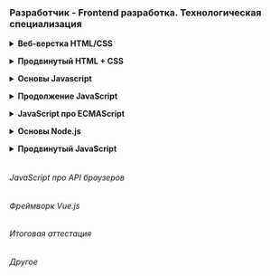 ### Разработчик - Frontend разработка. Технологическая специализация

<details class="block" data-block="Веб-верстка HTML/CSS">
<summary>Веб-верстка HTML/CSS</summary>

- [Figma/Дизайн](https://www.figma.com/file/TQaPa1gzsX6Qb4Gqj4fve7/Shop-(Copy)?node-id=0%3A1&mode=dev)

<details class="desc" data-number="1"><summary>Урок 1. Лекция. Введение и Основы HTML</summary>

- [Работа](html_css/lesson_1)
  - Что такое HTML и CSS.
  - Как работает интернет.
  - Устройство сайта.
  - Виды сайтов.
  - Основные протоколы.
  - Процесс разработки сайта.
  - Структура HTML-документа.
  - Виды тегов.
  - Спецсимволы.
  - Списки.
  - Гиперссылки.
  - Изображения.
  - Формы и их элементы.

</details>
<details class="desc" data-number="2"><summary>Урок 2. Семинар. Введение и Основы HTML</summary>

- [Работа](html_css/lesson_2)
  - Скачать и настроить редактор кода, если этого не сделали на семинаре.
    1. Создать пустую папку, придумать название.
    2. Создать первую html страницу (index.html).
    3. Добавить структуру html документа.
    4. Добавить меню сайта (Меню сайта должно быть на каждой странице, оно должно быть одинаковым): ###### a. Главная ###### b. Каталог ###### c. Контакты
    5. Создать заголовок h1 с текстом “Главная страница”.
    6. Добавить параграф p с произвольным текстом (lorem) (используем расширение emmet уже установленное в vsc, для этого вводим lorem и нажимаем клавишу tab).
    7. Создать подзаголовок h2 с текстом “Добро пожаловать на сайт”.
    8. Добавить три параграф p с произвольным текстом (lorem).
    9. Рядом с файлом index.html создать папку catalog.
    10. Внутри папки catalog создать файл catalog.html.
    11. На странице “каталог” добавить структуру html-документа.
    12. Добавить меню сайта (такое же как на главной странице).
    13. Добавить Заголовок h1 с текстом “Каталог”.
    14. Создать параграф p с произвольным текстом из 150 слов для этого вводим “lorem150” и нажимаем tab.
    15. Сделать переходы с главной страницы на страницу каталог, при нажатии на меню сайта и переход со страницы каталог на главную страницу.
    16. Создать папку img и разместить ее рядом с index.html.
    17. Добавить в папку img произвольные фотографии товаров, по вашей тематике можно [выбрать любое фото](https://www.freepik.com/search?format=search&orientation=portrait&query=products)
    18. На странице “Каталог” после заголовка h1 и параграфа p добавить ###### a. Изображение товара ###### b. Название товара ###### c. Описание товара
    19. Добавить 3 таких товара на страницу каталога (не следует добавлять более 3-х товаров)

</details>
<details class="desc" data-number="3"><summary>Урок 3. Лекция. Основы CSS</summary>

- [Работа](html_css/lesson_3)
  - На данном уроке мы узнаем основы css и как подключаются стили к проекту.
  - Какие осноные свойства стилей бывают.
  - Посмотрим на практике, как можно добавить стили к проекту.
  - Какие способы объявления css возможны и какой лучше выбрать.

</details>
<details class="desc" data-number="4"><summary>Урок 4. Семинар. Основы CSS</summary>

- [Работа](html_css/lesson_4)
  1. Открыть Домашнюю работу из урока 1.
  2. Создать файл стилей style.css
  3. Подключить ко всем страницам
  4. Задать стиль a { text-decoration: none; }
  5. Проверить работу стилей на всех страницах.
  6. Разделить экран на 2 части, сделать так чтобы файл стилей располагался справа, а все html-файлы были слева.
  7. Для всех ссылок меню задать класс (придумать логичное название класса)
  8. color: cornflowerblue;
  9. font-size: 16px;
  10. line-height: 20px;
  11. Проверить отображения стилей на всех страницах проекта.
  12. Для всех заголовков h1 на сайте задать класс и к нему стиль
  13. color: #222222;
  14. font-size: 28px;
  15. line-height: 36px;
  16. font-weight: bold;
  17. Для всех параграфов в проекте задать класс.
  18. К данному классу задать стили:
  19. font-style: normal;
  20. font-weight: 300;
  21. font-size: 18px;
  22. line-height: 30px;
  23. color: #7D7987;
  24. Для заголовков h2 задать класс.
  25. К данному классу указать стиль:
  26. color: coral;
  27. font-style: normal;
  28. font-weight: 700;
  29. font-size: 36px;
  30. line-height: 80px;

</details>
<details class="desc" data-number="5"><summary>Урок 5. Лекция. Работа с макетом и cоздание блочной структуры</summary>

- [Работа](html_css/lesson_5)
  - Что такое макет.
  - Визуальная вёрстка.
  - Как работать с макетом в формате Figma.
  - Особенности строчных и блочных элементов.
  - Формирование блочной модели

</details>
<details class="desc" data-number="6"><summary>Урок 6. Семинар. Работа с макетом и cоздание блочной структуры</summary>

- [Работа](html_css/lesson_6)
  1. Открыть [макет сайта](https://www.figma.com/file/mnLY69cYE5cqWM5w6n5hXx/Seo-%26-Digital-Marketing-Landing-Page?node-id=23%3A2)
  2. Необходимо представить разбиение часть на блоки (Для тех учеников, которые умеют работать с Figma, разбить представленную на скриншоте часть на блоки, как в семинаре).
  3. Создать новую папку.
  4. Создать файл index.html.
  5. В соответствии с макетом необходимо:
  6. Добавить все блоки по сайту
  7. Добавить все наполнение блоков (html контент)
  8. Все заголовки, параграфы кнопки и изображения Позиционирование задавать не нужно
  9. Создать файл стилей style.css:
     1. Подключить стили к index.html.
     2. Добавить обнуление стилей.
     3. Добавить все необходимые отступы margin, padding.
  10. Все домашние задания являются повторением того что делается на семинаре, поэтому перед выполнением обязательно посмотрите семинар.

</details>
<details class="desc" data-number="7"><summary>Урок 7. Лекция. Основы позиционирования</summary>

- [Работа](html_css/lesson_7)
  - Свойство display.
  - Flexbox и Grid layout.
  - Позиционирование блоков.

</details>
<details class="desc" data-number="8"><summary>Урок 8. Семинар. Основы позиционирования (вебинар)</summary>

- [Работа](html_css/lesson_8)
  - Мы продолжаем работать с [проектом из прошлого урока](https://www.figma.com/file/mnLY69cYE5cqWM5w6n5hXx/Seo-%26-Digital-Marketing-Landing-Page?node-id=186%3A2)
  - В данном домашнем задании мы будем добавлять стилистику и позиционирование для верхнего блока сайта
    1. Для всех html-элементов из прошлого урока, вам необходимо задать стили в соответствии с макетом.
    2. Расставить все элементы в соответствии с макетом.
  - Дополнение
    - [макет](https://www.figma.com/file/3jcBxpXXVlwvD3bY16lbLW/Landing_Page-(Copy)-(Copy)?node-id=0%3A1&mode=dev)
    - https://caniuse.com/
    - [тренажер по флексам](https://flexboxfroggy.com/#ru)

</details>
<details class="desc" data-number="9"><summary>Урок 9. Семинар. Основы позиционирования</summary>

- [Работа](html_css/lesson_9)
  - [Ссылка на макет сайта](https://www.figma.com/file/wBdyeMhgGCn3fKThaQ1yXG/Landing_Page?node-id=0%3A1&t=VmfV9kM3prmCVbMe-0)
  - Тем, кто не был на семинаре, необходимо [пройти игру](http://flexboxfroggy.com/#ru)
  - Мы продолжаем работать с [проектом из прошлого урока](https://www.figma.com/file/mnLY69cYE5cqWM5w6n5hXx/Seo-%26-Digital-Marketing-Landing-Page?node-id=186%3A47)
  - В данном домашнем задании мы будем добавлять стилистику и позиционирование для следующего блока сайта 
    1. Добавить весь контент из макета.
    2. Ко всем элементам контента добавить классы.
    3. Добавить стили для всего контента сайта.
    4. Расставить элементы в соответствии с макетом.

</details>
<details class="desc" data-number="10"><summary>Урок 10. Лекция. Основы создания адаптивного сайта</summary>

- Адаптивный сайт.
- Эмуляция мобильных устройств в браузере.
- Новые параметры ширины и высоты.
- Единицы измерения ширины и высоты устройства.
- Медиа-запросы

</details>
<details class="desc" data-number="11"><summary>Урок 11. Семинар. Основы создания адаптивного сайта</summary>

- [Работа](html_css/lesson_11)
  - Мы приступаем к созданию [нового адаптивного проекта](https://www.figma.com/file/mnLY69cYE5cqWM5w6n5hXx/Seo-%26-Digital-Marketing-Landing-Page?node-id=188%3A2)
  - Мы уже отлично умеем работать с макетом, в этом и есть основная задача верстальщика
    1. Создать новую папку, в ней сделать заготовку:
       - index.html
       - style.css
       - img
    2. Полностью реализовать вёрстку проекта:
       - Добавить весь контент из макета.
       - Ко всем элементам контента добавить классы.
       - Добавить стили для всего контента сайта.
       - Расставить элементы в соответствии с макетом.
       - Адаптив создавать не нужно.

</details>
<details class="desc" data-number="12"><summary>Урок 12. Семинар. Основы создания адаптивного сайта (вебинар)</summary>

- [Работа](html_css/lesson_12)
  - [Макет](https://www.figma.com/file/mnLY69cYE5cqWM5w6n5hXx/Seo-%26-Digital-Marketing-Landing-Page?node-id=188%3A673)
  - В данном уроке мы переходим к созданию планшетной версии проекта. 
    1. Создать медиа запрос, чтобы наш проект отлично смотрелся на разрешениях экрана 768-1024.
    2. Создать планшетную версию проекта.
    3. Мобильную версию сайта создавать не нужно.
  - Дополнение
    - [developer.mozilla.org](https://developer.mozilla.org/en-US/docs/Web/HTML/Viewport_meta_tag)
    - [developer.mozilla.org](https://developer.mozilla.org/en-US/docs/Web/CSS/aspect-ratio)
    - делаем дз по [этому макету](https://www.figma.com/file/3jcBxpXXVlwvD3bY16lbLW/Landing_Page-(Copy)-(Copy)?mode=dev) (делаем респонсив и планшетную и мобильную версию)
    - Пример с урока в архиве "адаптив"

</details>
<details class="desc" data-number="13"><summary>Урок 13. Лекция. Структура HTML5 и методология БЭМ</summary>

- Новые семантические элементы.
- Модерация стандартной html формы.
- Добавление аудио и видео на страницу

</details>
<details class="desc" data-number="14"><summary>Урок 14. Семинар. Структура HTML5 и методология БЭМ</summary>

- [Работа](html_css/lesson_14)
  - [Макет](https://www.figma.com/file/mnLY69cYE5cqWM5w6n5hXx/Seo-%26-Digital-Marketing-Landing-Page?node-id=189%3A839)
  - В данном уроке мы переходим к созданию мобильной версии проекта
    1. Создать медиа запрос, чтобы наш проект отлично смотрелся на разрешениях экрана 320-767.
    2. Создать мобильную версию проекта

</details>
<details class="desc" data-number="15"><summary>Урок 15. Лекция. Новые возможности CSS3. Добавление анимации</summary>

- Псевдоклассы и псевдоэлементы.
- Работа с svg.
- Эффекты перехода.
- Эффекты трансформации.
- Эффекты анимации.

</details>
<details class="desc" data-number="16"><summary>Урок 16. Семинар. Новые возможности CSS3. Добавление анимации</summary>

- [Работа](html_css/lesson_16)
  - [Макет](https://www.figma.com/file/mnLY69cYE5cqWM5w6n5hXx/Seo-%26-Digital-Marketing-Landing-Page?node-id=190%3A1194)
  - На данном уроке нам необходимо доделать подвал, главной страницы интернет-магазина.
  - Продолжаем работу с проектом из прошлого урока:
    - Добавляем весь контент подвала сайта.
    - Создаём планшетную версию проекта.
    - Создаем мобильную версию проекта.
    - Добавляем эффекты наведения.

</details>
<details class="desc" data-number="17"><summary>Урок 17. Лекция. Проверка сайта на ошибки и вспомогательные инструменты</summary>

- Знакомство с Bootstrap.
- Проверка сайта на ошибки.
- Инструменты разработчика.
- Итоги курса.

</details>
<details class="desc" data-number="18"><summary>Урок 18. Семинар. Проверка сайта на ошибки и вспомогательные инструменты (вебинар)</summary>

- [Работа](html_css/lesson_18)
  - [презентация](https://docs.google.com/presentation/d/1VotHtd90Cfy5tcp21gb-JenyGcGJM_e0GBP3NYcf2Vo/edit?usp=sharing)
  - [Макет](https://www.figma.com/file/mnLY69cYE5cqWM5w6n5hXx/Seo-%26-Digital-Marketing-Landing-Page?node-id=190%3A1194)
    1. Доделать, если что-то не получилось реализовать на прошлом уроке.
    2. Проверить сайт на ошибки.
    3. *Разместить сайт в сети интернет.

</details>

</details>
<details class="block" data-block="Продвинутый HTML + CSS">
<summary>Продвинутый HTML + CSS</summary>

<details class="desc" data-number="1"><summary>Урок 1. Препроцессы</summary>

- Лекция
  - Что такое препроцессоры
  - Установка препроцессора
  - Sass
  - Less
  - Заключение
- [Семинар](advanced_html_css/lesson_1)
  1. В предыдущем курсе вам удалось реализовать [главную страницу интернет-магазина](https://www.figma.com/file/mnLY69cYE5cqWM5w6n5hXx/Seo-%26-Digital-Marketing-Landing-Page?node-id=190%3A1194&t=PG5XehZ5WIPwjyRd-0). Вам необходимо открыть данный проект
  2. Устанавливаем 3 расширения (Если вы этого не сделали на семинаре) a. Live Sass Compiler b. Sass c. Live Server
  3. Перевести все стили из css в SCSS
  4. Приступаем к созданию [страницы каталога](https://www.figma.com/file/TQaPa1gzsX6Qb4Gqj4fve7/Shop-(Copy)?node-id=68%3A2&t=IEptoEJXyB6cOyek-0)
  5. Не забываем, что у вас уже готова шапка сайта и подвал страницы, плюс у вас уже есть блок из 3х товаров, осталось добавить изображение и под ним описание
  6. Адаптив создавать не нужно, только десктопную версию

</details>
<details class="desc" data-number="2"><summary>Урок 2. Новые возможности HTML5</summary>

- Лекция
  - Новые возможности html5/css3
  - details
  - Бургер меню на чистом html5/css3
- [Семинар](advanced_html_css/lesson_2)
  1. Вам необходимо создать [страницу каталога](https://www.figma.com/file/TQaPa1gzsX6Qb4Gqj4fve7/Shop-(Copy)?node-id=52%3A0&t=IEptoEJXyB6cOyek-0)
  2. Обязательно использовать препроцессоры
  3. Не забыть добавить выпадающие блоки сортировки
  4. У вас уже есть созданные шапка и подвал сайта, данные элементы должны быть переиспользованы с главной страницы интернет-магазина
  5. Адаптив создавать не нужно, только десктопную версию

</details>
<details class="desc" data-number="3"><summary>Урок 3. Новые возможности CSS3</summary>

- Лекция
  - Подключение сторонних шрифтов
  - Добавление теней к тексту
  - CSS3 Рамки
- [Семинар](advanced_html_css/lesson_3)
  1. Создать [страницу корзины](https://www.figma.com/file/TQaPa1gzsX6Qb4Gqj4fve7/Shop-(Copy)?node-id=73%3A140&t=IEptoEJXyB6cOyek-0)
  2. Использовать препроцессоры
  3. Добавить эффекты наведения, на все кнопки и ссылки на сайте
  4. Добавить плавность перехода, при наведении на элементы
  5. Адаптив создавать не нужно, только десктопную версию

</details>
<details class="desc" data-number="4"><summary>Урок 4. Методология БЭМ</summary>

- Лекция
  - Введение
  - Минусы стандартного именования классов
  - Плюсы использования методологии
- [Семинар](advanced_html_css/lesson_4)
  1. Создать [страницу регистрации](https://www.figma.com/file/TQaPa1gzsX6Qb4Gqj4fve7/Shop-(Copy)?node-id=110%3A162&t=IEptoEJXyB6cOyek-0)
  2. Использовать препроцессоры
  3. Добавлять эффекты наведения на все кнопки и ссылки
  4. Добавлять плавность перехода при наведении на элементы
  5. Адаптив создавать не нужно, только десктопную версию

</details>
<details class="desc" data-number="5"><summary>Урок 5. Адаптивная вёрстка</summary>

- Лекция
  - Введение
  - Новые единицы измерения vh, vw
  - Адаптивные единицы для текста em, rem
  - Новые адаптивные возможности flexbox
  - Новые адаптивные возможности grid layout
- [Семинар](advanced_html_css/lesson_5)
  1. Создать планшетную версию для всех 5 страниц интернет-магазина
  2. Проверить работу сайта на разрешении 768px
  3. Проверить работу сайта на разрешении 1024 px

</details>
<details class="desc" data-number="6"><summary>Урок 6. Продвинутая работа с анимацией, создаем игру на HTML/CSS</summary>

- Лекция
  - Введение
  - Счетчик кликов, на чистом html/css
  - Добавляем внешний вид проекта
  - Добавление Анимации
  - Выводы
- [Семинар](advanced_html_css/lesson_6)
  1. Создать мобильную версию для всех 5 страниц интернет-магазина
  2. Проверить работу сайта на разрешении 375px
  3. Проверить работу сайта на разрешении 425px
  4. Проверить сайта на валидность

</details>

</details>
<details class="block" data-block="Основы Javascript">
<summary>Основы Javascript</summary>

<details class="desc" data-number="1"><summary>Урок 1. Лекция. Знакомство с JavaScript</summary>

- Лекция
  - Знакомство с JavaScript(JS)
  - Стандарты JavaScript
  - Переменные и область видимости
  - Узнаем, какие типы данных есть в JS.

</details>
<details class="desc" data-number="2"><summary>Урок 2. Семинар. Знакомство с JavaScript</summary>

- [Семинар](javascript/lesson_2)
  - [Д/З](https://disk.yandex.ru/d/hLkt0fSwXhShmA)
  - [Семинар](https://github.com/Maks-Shashkov/JS_practick_GB)

</details>
<details class="desc" data-number="3"><summary>Урок 3. Лекция. Основы JavaScript</summary>

- Лекция
  - Работа с операторами
  - Операторы сравнения
  - Преобразования типов данных
  - Приведение типов
  - Встроенные функции alert, prompt, confirm
  - Работа с отладчиком браузера
  - Логические и арифметические операторы

</details>
<details class="desc" data-number="4"><summary>Урок 4. Семинар. Основы JavaScript</summary>

- [Семинар](javascript/lesson_4)
  - [Семинар](https://github.com/Maks-Shashkov/JS_practick_GB)

</details>
<details class="desc" data-number="5"><summary>Урок 5. Лекция. Знакомство с функциями в JavaScript</summary>

- Лекция
  - Рассмотрим, что такое функции и для чего они используются
  - Виды функций
  - Область видимости функций
  - Имена функций
  - Браузерные события
  - Реализация игры в загадки

</details>
<details class="desc" data-number="6"><summary>Урок 6. Семинар. Знакомство с функциями в JavaScript</summary>

- [Семинар](javascript/lesson_6)
  - [Семинар](https://github.com/guitaristdave/javascript/blob/main/practice/p003/script.js)

</details>
<details class="desc" data-number="7"><summary>Урок 7. Лекция. Циклы и массивы</summary>

- Лекция
  - Что такое циклы
  - Виды циклов
  - Что такое массивы
  - Методы работы с массивами
  - Комбинирование циклов и массивов

</details>
<details class="desc" data-number="8"><summary>Урок 8. Семинар. Циклы и массивы</summary>

- [Семинар](javascript/lesson_8)
  - [Семинар](https://github.com/Maks-Shashkov/JS_practick_GB/tree/main/sem4)

</details>
<details class="desc" data-number="9"><summary>Урок 9. Лекция. Объекты в JavaScript</summary>

- Лекция
  - Объекты в JavaScript
  - Преобразование объекта в массив
  - Object.keys
  - Object.values
  - Object.entries
  - Работа с объектами и функции высшего порядка

</details>
<details class="desc" data-number="10"><summary>Урок 10. Семинар. Объекты в JavaScript</summary>

- [Семинар](javascript/lesson_10)
  - [Д/З](https://disk.yandex.ru/d/gZJuPbF35nQDyA)
  - [Семинар](https://github.com/guitaristdave/javascript/tree/main/practice/p005)

</details>

</details>
<details class="block" data-block="Продолжение JavaScript">
<summary>Продолжение JavaScript</summary>

- Урок 1. Лекция. Введение в DOM (Document Object Model)
- Урок 2. [Семинар. Введение в DOM (Document Object Model)](javascript_continued/lesson_2/readme.md)
- Урок 3. Лекция. Работа с DOM
- Урок 4. [Семинар. Работа с DOM](javascript_continued/lesson_4/readme.md)
- Урок 5. Лекция. Основы событий в JavaScript
- Урок 6. [Семинар. Основы событий в JavaScript](javascript_continued/lesson_6/readme.md)
- Урок 7. Лекция. Работа с событиями
- Урок 8. [Семинар. Работа с событиями](javascript_continued/lesson_8/readme.md)
- Урок 9. Лекция. Шаблонизация и работа с JSON
- Урок 10. [Семинар. Работа с JSON](javascript_continued/lesson_10/readme.md)
- Урок 11. [Семинар. Шаблонизация](javascript_continued/lesson_11/readme.md)
- Урок 12. Лекция. Работа с медиа
- Урок 13. [Семинар. Работа с медиа](javascript_continued/lesson_13/readme.md)
- Урок 14. Лекция. Основы работы с API, итоги курса

</details>
<details class="block" data-block="JavaScript про ECMAScript">
<summary>JavaScript про ECMAScript</summary>

<details class="desc" data-number="1"><summary>Урок 1. Функциональный Javascript</summary>

- Лекция
  - Spread, rest operator
  - Чистые функции, иммутабельность
  - Замыкания, недостатки, лекцический контекст
  - Рекурсия
- [Семинар](javascript_ecmascript/lesson_1)

</details>
<details class="desc" data-number="2"><summary>Урок 2. Основы ООП (объектно-ориентированного программирования)</summary>

- Лекция
  - При написании алгоритмов очень удобно использовать объектный подход, когда для сущностей реального мира в языке программирования создаются их аналоги в виде объектов со свойствами и методами.
  - В этом уроке мы подробно рассмотрим как взаимодействовать с методами объектов.
- [Семинар](javascript_ecmascript/lesson_2)

</details>
<details class="desc" data-number="3"><summary>Урок 3. Объектно-ориентированное программирование в Javascript</summary>

- Лекция
  - Разберем подробнее тему объектно-ориентированного программирования.
  - Познакомиться с тем как работает наследование в JavaScript и что такое прототип объекта.
  - Прототип
  - Методы для установки прототипа
  - Конструктор объекта
  - new
  - Object.create
  - Создание объектов и наследование с использованием class и extends
- [Семинар](javascript_ecmascript/lesson_3)

</details>
<details class="desc" data-number="4"><summary>Урок 4. Асинхронность в Javascript</summary>

- Лекция
  - Асинхронность
  - Формат данных JSON
  - async/await
- [Семинар](javascript_ecmascript/lesson_4)

</details>

</details>
<details class="block" data-block="Основы Node.js">
<summary>Основы Node.js</summary>

- Урок 1. Лекция. Введение в Node.js
- [Урок 1. Семинар. Введение в Node.js](node_js/lesson_1)
- Урок 2. Лекция. Введение в NPM
- [Урок 2. Семинар. Введение в NPM](node_js/lesson_2)
- Урок 3. Лекция. Модули и фреймворк Express (WIP)
- [Урок 3. Семинар. Модули и фреймворк Express (WIP)](node_js/lesson_3)
- Урок 4. Лекция. Написание API с применением подхода REST
- [Урок 4. Семинар. Создание REST API с Express](node_js/lesson_4)

</details>
<details class="block" data-block="Продвинутый JavaScript">
<summary>Продвинутый JavaScript</summary>

- Урок 1. Лекция. Коллекции и итераторы. Модули
- [Урок 1. Семинар. Коллекции и итераторы. Модули](javascript_advanced/lesson_1)
- Урок 2. Лекция. Продвинутая работа с функциями и классами
- [Урок 2. Семинар. Продвинутая работа с функциями и классами](javascript_advanced/lesson_2)
- Урок 3. Лекция. Промисы. Хранилище
- [Урок 3. Семинар. Промисы. Хранилище](javascript_advanced/lesson_3)

</details>

###### JavaScript про API браузеров

###### Фреймворк Vue.js

###### Итоговая аттестация

###### Другое

<details class="block hidden"><summary>Стили для IDE</summary>

<style>
.block {
    margin: 0 0 0 1em;
    padding: 0 0 1em;
}
.block > summary {
    margin: 0 0 0 -1em;
    font-weight: bold;
    cursor: pointer;
}
.desc {
    margin: 0 0 0 1em;
    padding: 0 0 1em;
}
.desc > summary {
    margin: 0 0 -1em;
    list-style-position: outside;
    cursor: pointer;
}
.desc pre {
    border: 1px solid #37b;
    margin: -1em 0 1.5em;
    padding: 0.3em 0.6em;
}
.hidden {
  display: none;
}
</style>

</details>